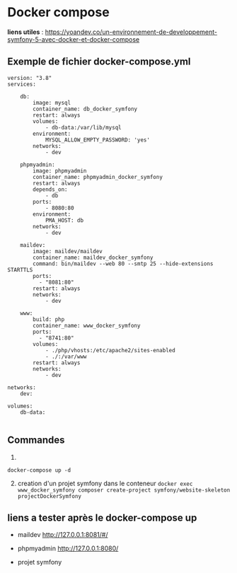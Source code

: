 # Docker compose

**liens utiles** :
https://yoandev.co/un-environnement-de-developpement-symfony-5-avec-docker-et-docker-compose

## Exemple de fichier docker-compose.yml
```
version: "3.8"
services:

    db:
        image: mysql
        container_name: db_docker_symfony
        restart: always
        volumes:
            - db-data:/var/lib/mysql
        environment:
            MYSQL_ALLOW_EMPTY_PASSWORD: 'yes'
        networks:
            - dev

    phpmyadmin:
        image: phpmyadmin
        container_name: phpmyadmin_docker_symfony
        restart: always
        depends_on:
            - db
        ports:
            - 8080:80
        environment:
            PMA_HOST: db
        networks:
            - dev

    maildev:
        image: maildev/maildev
        container_name: maildev_docker_symfony
        command: bin/maildev --web 80 --smtp 25 --hide-extensions STARTTLS
        ports:
          - "8081:80"
        restart: always
        networks:
            - dev

    www:
        build: php
        container_name: www_docker_symfony
        ports:
          - "8741:80"
        volumes:
            - ./php/vhosts:/etc/apache2/sites-enabled
            - ./:/var/www
        restart: always
        networks:
            - dev

networks:
    dev:

volumes:
    db-data:


```
## Commandes

1.
`` docker-compose up -d ``

2. creation d'un projet symfony dans le conteneur
`` docker exec www_docker_symfony composer create-project symfony/website-skeleton projectDockerSymfony ``

## liens a tester après le docker-compose up
* maildev
http://127.0.0.1:8081/#/

* phpmyadmin
http://127.0.0.1:8080/

* projet symfony

